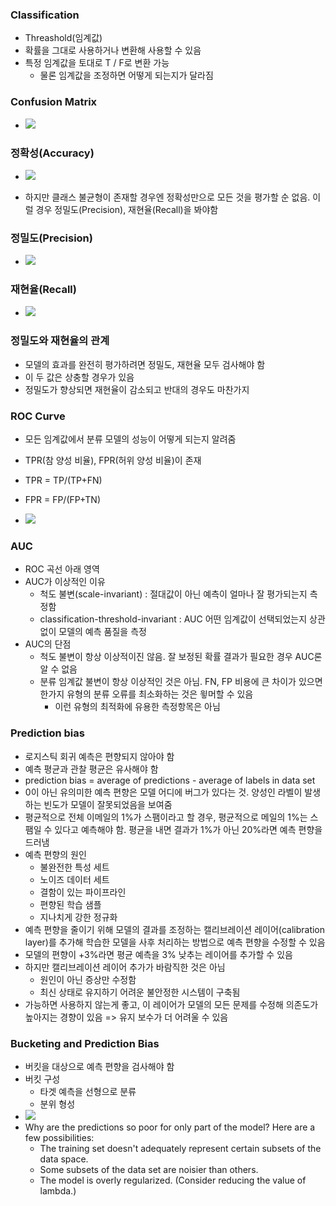 ### Classification
- Threashold(임계값)
- 확률을 그대로 사용하거나 변환해 사용할 수 있음
- 특정 임계값을 토대로 T / F로 변환 가능
	- 물론 임계값을 조정하면 어떻게 되는지가 달라짐

	
### Confusion Matrix
- <img src="https://www.dropbox.com/s/0kxsu1czlnuuhff/Screenshot%202019-12-14%2001.52.22.png?raw=1">


### 정확성(Accuracy)
- <img src="https://www.dropbox.com/s/9wmmyz82n56ypmu/Screenshot%202019-12-14%2001.52.55.png?raw=1">

- 하지만 클래스 불균형이 존재할 경우엔 정확성만으로 모든 것을 평가할 순 없음. 이럴 경우 정밀도(Precision), 재현율(Recall)을 봐야함

### 정밀도(Precision)
- <img src="https://www.dropbox.com/s/na7tyf8vk9xb9gr/Screenshot%202019-12-14%2001.54.16.png?raw=1">


### 재현율(Recall)
- <img src="https://www.dropbox.com/s/rapbuxz7ssy6p28/Screenshot%202019-12-14%2001.54.45.png?raw=1">


### 정밀도와 재현율의 관계
- 모델의 효과를 완전히 평가하려면 정밀도, 재현율 모두 검사해야 함
- 이 두 값은 상충할 경우가 있음
- 정밀도가 향상되면 재현율이 감소되고 반대의 경우도 마찬가지


### ROC Curve
- 모든 임계값에서 분류 모델의 성능이 어떻게 되는지 알려줌
- TPR(참 양성 비율), FPR(허위 양성 비율)이 존재
- TPR = TP/(TP+FN)
- FPR = FP/(FP+TN)

- <img src="https://developers.google.com/machine-learning/crash-course/images/ROCCurve.svg">

### AUC
- ROC 곡선 아래 영역
- AUC가 이상적인 이유
	- 척도 불변(scale-invariant) : 절대값이 아닌 예측이 얼마나 잘 평가되는지 측정함
	- classification-threshold-invariant : AUC 어떤 임계값이 선택되었는지 상관없이 모델의 예측 품질을 측정
- AUC의 단점
	- 척도 불변이 항상 이상적이진 않음. 잘 보정된 확률 결과가 필요한 경우 AUC론 알 수 없음
	- 분류 임계값 불변이 항상 이상적인 것은 아님. FN, FP 비용에 큰 차이가 있으면 한가지 유형의 분류 오류를 최소화하는 것은 윟머할 수 있음
		- 이런 유형의 최적화에 유용한 측정항목은 아님

		
### Prediction bias
- 로지스틱 회귀 예측은 편향되지 않아야 함
- 예측 평균과 관찰 평균은 유사해야 함
- prediction bias = average of predictions - average of labels in data set
- 0이 아닌 유의미한 예측 편향은 모델 어디에 버그가 있다는 것. 양성인 라벨이 발생하는 빈도가 모델이 잘못되었음을 보여줌
- 평균적으로 전체 이메일의 1%가 스팸이라고 할 경우, 평균적으로 메일의 1%는 스팸일 수 있다고 예측해야 함. 평균을 내면 결과가 1%가 아닌 20%라면 예측 편향을 드러냄
- 예측 편향의 원인
	- 불완전한 특성 세트
	- 노이즈 데이터 세트
	- 결함이 있는 파이프라인
	- 편향된 학습 샘플
	- 지나치게 강한 정규화
- 예측 편향을 줄이기 위해 모델의 결과를 조정하는 캘리브레이션 레이어(calibration layer)를 추가해 학습한 모델을 사후 처리하는 방법으로 예측 편향을 수정할 수 있음
- 모델의 편향이 +3%라면 평균 예측을 3% 낮추는 레이어를 추가할 수 있음
- 하지만 캘리브레이션 레이어 추가가 바람직한 것은 아님
	- 원인이 아닌 증상만 수정함
	- 최신 상태로 유지하기 어려운 불안정한 시스템이 구축됨
- 가능하면 사용하지 않는게 좋고, 이 레이어가 모델의 모든 문제를 수정해 의존도가 높아지는 경향이 있음 => 유지 보수가 더 어려울 수 있음



### Bucketing and Prediction Bias
- 버킷을 대상으로 예측 편향을 검사해야 함
- 버킷 구성
	- 타겟 예측을 선형으로 분류
	- 분위 형성
- <img src="https://developers.google.com/machine-learning/crash-course/images/BucketingBias.svg">
- Why are the predictions so poor for only part of the model? Here are a few possibilities:
	- The training set doesn't adequately represent certain subsets of the data space.
	- Some subsets of the data set are noisier than others.
	- The model is overly regularized. (Consider reducing the value of lambda.)